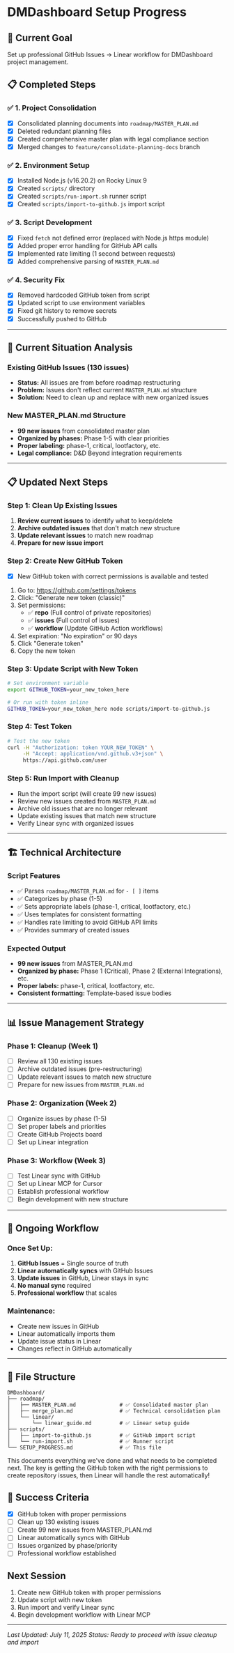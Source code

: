 # DMDashboard Setup Progress

## 🎯 **Current Goal**
Set up professional GitHub Issues → Linear workflow for DMDashboard project management.

## 📋 **Completed Steps**

### ✅ **1. Project Consolidation**
- [x] Consolidated planning documents into `roadmap/MASTER_PLAN.md`
- [x] Deleted redundant planning files
- [x] Created comprehensive master plan with legal compliance section
- [x] Merged changes to `feature/consolidate-planning-docs` branch

### ✅ **2. Environment Setup**
- [x] Installed Node.js (v16.20.2) on Rocky Linux 9
- [x] Created `scripts/` directory
- [x] Created `scripts/run-import.sh` runner script
- [x] Created `scripts/import-to-github.js` import script

### ✅ **3. Script Development**
- [x] Fixed `fetch` not defined error (replaced with Node.js https module)
- [x] Added proper error handling for GitHub API calls
- [x] Implemented rate limiting (1 second between requests)
- [x] Added comprehensive parsing of `MASTER_PLAN.md`

### ✅ **4. Security Fix**
- [x] Removed hardcoded GitHub token from script
- [x] Updated script to use environment variables
- [x] Fixed git history to remove secrets
- [x] Successfully pushed to GitHub

---

## 🚨 **Current Situation Analysis**

### **Existing GitHub Issues (130 issues)**
- **Status:** All issues are from before roadmap restructuring
- **Problem:** Issues don't reflect current `MASTER_PLAN.md` structure
- **Solution:** Need to clean up and replace with new organized issues

### **New MASTER_PLAN.md Structure**
- **99 new issues** from consolidated master plan
- **Organized by phases:** Phase 1-5 with clear priorities
- **Proper labeling:** phase-1, critical, lootfactory, etc.
- **Legal compliance:** D&D Beyond integration requirements

---

## 📋 **Updated Next Steps**

### **Step 1: Clean Up Existing Issues**
1. **Review current issues** to identify what to keep/delete
2. **Archive outdated issues** that don't match new structure
3. **Update relevant issues** to match new roadmap
4. **Prepare for new issue import**

### **Step 2: Create New GitHub Token**
- [x] New GitHub token with correct permissions is available and tested
1. Go to: https://github.com/settings/tokens
2. Click: "Generate new token (classic)"
3. Set permissions:
   - ✅ **repo** (Full control of private repositories)
   - ✅ **issues** (Full control of issues)
   - ✅ **workflow** (Update GitHub Action workflows)
4. Set expiration: "No expiration" or 90 days
5. Click "Generate token"
6. Copy the new token

### **Step 3: Update Script with New Token**
```bash
# Set environment variable
export GITHUB_TOKEN=your_new_token_here

# Or run with token inline
GITHUB_TOKEN=your_new_token_here node scripts/import-to-github.js
```

### **Step 4: Test Token**
```bash
# Test the new token
curl -H "Authorization: token YOUR_NEW_TOKEN" \
     -H "Accept: application/vnd.github.v3+json" \
     https://api.github.com/user
```

### **Step 5: Run Import with Cleanup**
- Run the import script (will create 99 new issues)
- Review new issues created from `MASTER_PLAN.md`
- Archive old issues that are no longer relevant
- Update existing issues that match new structure
- Verify Linear sync with organized issues

---

## 🏗️ **Technical Architecture**

### **Script Features**
- ✅ Parses `roadmap/MASTER_PLAN.md` for `- [ ]` items
- ✅ Categorizes by phase (1-5)
- ✅ Sets appropriate labels (phase-1, critical, lootfactory, etc.)
- ✅ Uses templates for consistent formatting
- ✅ Handles rate limiting to avoid GitHub API limits
- ✅ Provides summary of created issues

### **Expected Output**
- **99 new issues** from MASTER_PLAN.md
- **Organized by phase:** Phase 1 (Critical), Phase 2 (External Integrations), etc.
- **Proper labels:** phase-1, critical, lootfactory, etc.
- **Consistent formatting:** Template-based issue bodies

---

## 📊 **Issue Management Strategy**

### **Phase 1: Cleanup (Week 1)**
- [ ] Review all 130 existing issues
- [ ] Archive outdated issues (pre-restructuring)
- [ ] Update relevant issues to match new structure
- [ ] Prepare for new issues from `MASTER_PLAN.md`

### **Phase 2: Organization (Week 2)**
- [ ] Organize issues by phase (1-5)
- [ ] Set proper labels and priorities
- [ ] Create GitHub Projects board
- [ ] Set up Linear integration

### **Phase 3: Workflow (Week 3)**
- [ ] Test Linear sync with GitHub
- [ ] Set up Linear MCP for Cursor
- [ ] Establish professional workflow
- [ ] Begin development with new structure

---

## 🔄 **Ongoing Workflow**

### **Once Set Up:**
1. **GitHub Issues** = Single source of truth
2. **Linear automatically syncs** with GitHub Issues
3. **Update issues** in GitHub, Linear stays in sync
4. **No manual sync** required
5. **Professional workflow** that scales

### **Maintenance:**
- Create new issues in GitHub
- Linear automatically imports them
- Update issue status in Linear
- Changes reflect in GitHub automatically

---

## 📁 **File Structure**
```
DMDashboard/
├── roadmap/
│   ├── MASTER_PLAN.md              # ✅ Consolidated master plan
│   ├── merge_plan.md               # ✅ Technical consolidation plan
│   └── linear/
│       └── linear_guide.md         # ✅ Linear setup guide
├── scripts/
│   ├── import-to-github.js         # ✅ GitHub import script
│   └── run-import.sh               # ✅ Runner script
└── SETUP_PROGRESS.md               # ✅ This file
```

This documents everything we've done and what needs to be completed next. The key is getting the GitHub token with the right permissions to create repository issues, then Linear will handle the rest automatically!

## 🎯 **Success Criteria**
- [x] GitHub token with proper permissions
- [ ] Clean up 130 existing issues
- [ ] Create 99 new issues from MASTER_PLAN.md
- [ ] Linear automatically syncs with GitHub
- [ ] Issues organized by phase/priority
- [ ] Professional workflow established

##  **Next Session**
1. Create new GitHub token with proper permissions
2. Update script with new token
3. Run import and verify Linear sync
4. Begin development workflow with Linear MCP

---
*Last Updated: July 11, 2025*
*Status: Ready to proceed with issue cleanup and import*